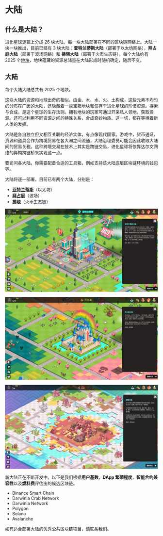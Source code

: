 # 大陆

## 什么是大陆？

进化星球逻辑上分成 26 块大陆，每一块大陆部署在不同的区块链网络上。大陆一块一块推出，目前已经有 3 块大陆：**亚特兰蒂斯大陆**（部署于以太坊网络），**拜占庭大陆**（部署于波场网络）和 **拂晓大陆**（部署于火币生态链）。每个大陆约有 2025 个[地块](land.md)，地块蕴藏的资源总储量在大陆形成时随机确定，随后不变。

## 大陆

每个大陆大陆总共有 2025 个地块。

这块大陆的资源和地球出奇的相似，由金、木、水、火、土构成，这些元素不均匀的分布在广袤的大陆，还隐藏着一些宝箱地块和仅存于进化星球的珍惜资源。探索与合成，是这个星球的生存法则。拥有地块的玩家可通过开采私人领地，获取资源。还可以利用不同资源之间的特殊关系，合成奇妙物质。这一切，都在等待着新人类的发掘。

大陆是各自独立但又相互关联的经济实体，有点像现代国家。游戏中，货币通证、资源和道具会作为跨境贸易在各大洲之间流通，大陆治理委员可能会因此收取大陆间的贸易关税。这种跨境交易在技术上其实是跨链交易，进化星球将依靠达尔文网络的异构跨链桥来实现这一点。

要访问各大陆，你需要配备合适的工具箱，例如支持该大陆底层区块链环境的钱包等。

大陆将逐一部署。目前已有两个大陆，分别是：

* [**亚特兰蒂斯**](https://www.evolution.land/land/1)（以太坊）
* [**拜占庭**](https://www.evolution.land/land/2)（波场）
* [**拂晓**](https://www.evolution.land/land/2)（火币生态链） 

![&#x4E9A;&#x7279;&#x5170;&#x8482;&#x65AF;](../../.gitbook/assets/the-atlantis-cn.png)

![&#x62DC;&#x5360;&#x5EAD;](../../.gitbook/assets/the-byzantine-cn.png)

![&#x62C2;&#x6653;](../../.gitbook/assets/dawningcontinent-cn.png)

新大陆正在不断开发中。以下是我们根据**用户基数**，**DApp 繁荣程度**，**智能合约兼容性**以及**燃料费**评估出的候选区块链。

* Binance Smart Chain
* Darwinia Crab Network
* Darwinia Network
* Polygon
* Solana
* Avalanche

如有适合部署大陆的优秀公共区块链项目，请联系我们。

